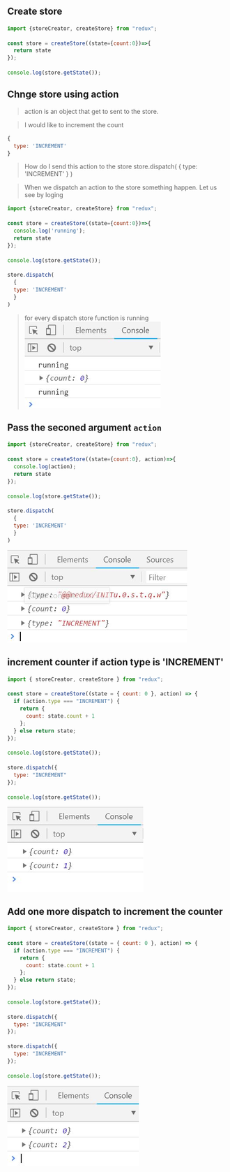 ## Create store
```js
import {storeCreator, createStore} from "redux";

const store = createStore((state={count:0})=>{
  return state
});

console.log(store.getState());
```
## Chnge store using action
> action is an object that get to sent to the store.

> I would like to increment the count
```js
{
  type: 'INCREMENT'
}

```
> How do I send this action to the store
store.dispatch(
  {
  type: 'INCREMENT'
  }
)

> When we dispatch an action to the store something happen. Let us see by loging

```js
import {storeCreator, createStore} from "redux";

const store = createStore((state={count:0})=>{
  console.log('running');
  return state
});

console.log(store.getState());

store.dispatch(
  {
  type: 'INCREMENT'
  }
)
```
> for every dispatch store function is running
 ![redux](./DOC/redux_02.JPG)
## Pass the seconed argument `action`

```js
import {storeCreator, createStore} from "redux";

const store = createStore((state={count:0}, action)=>{
  console.log(action);
  return state
});

console.log(store.getState());

store.dispatch(
  {
  type: 'INCREMENT'
  }
)
```
 ![redux](./DOC/redux_03.jpg)

## increment counter if action type is 'INCREMENT'
```js
import { storeCreator, createStore } from "redux";

const store = createStore((state = { count: 0 }, action) => {
  if (action.type === "INCREMENT") {
    return {
      count: state.count + 1
    };
  } else return state;
});

console.log(store.getState());

store.dispatch({
  type: "INCREMENT"
});

console.log(store.getState());
```
 ![redux](./DOC/redux_04.jpg)

## Add one more dispatch to increment the counter
```js
import { storeCreator, createStore } from "redux";

const store = createStore((state = { count: 0 }, action) => {
  if (action.type === "INCREMENT") {
    return {
      count: state.count + 1
    };
  } else return state;
});

console.log(store.getState());

store.dispatch({
  type: "INCREMENT"
});

store.dispatch({
  type: "INCREMENT"
});

console.log(store.getState());
```
 ![redux](./DOC/redux_05.jpg)
